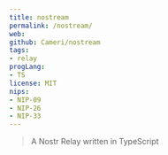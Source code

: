 ```yaml
---
title: nostream
permalink: /nostream/
web: 
github: Cameri/nostream
tags:
- relay
progLang: 
- TS
license: MIT
nips: 
- NIP-09
- NIP-26
- NIP-33 
---
```


> A Nostr Relay written in TypeScript